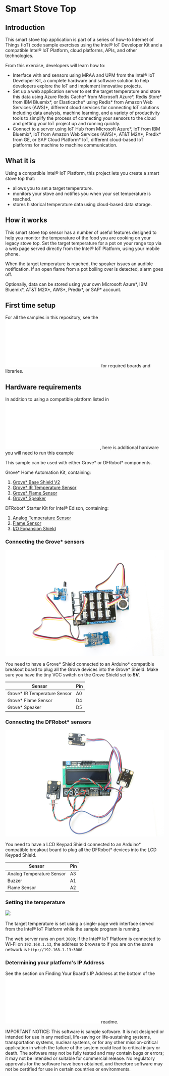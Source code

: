 # Smart Stove Top

## Introduction

This smart stove top application is part of a series of how-to Internet of Things (IoT) code sample exercises using the Intel® IoT Developer Kit and a compatible Intel® IoT Platform, cloud platforms, APIs, and other technologies.

From this exercise, developers will learn how to:<br>

- Interface with and sensors using MRAA and UPM from the Intel® IoT Developer Kit, a complete hardware and software solution to help developers explore the IoT and implement innovative projects.<br>
- Set up a web application server to set the target temperature and store this data using Azure Redis Cache\* from Microsoft Azure\*, Redis Store\* from IBM Bluemix\*, or Elasticache\* using Redis\* from Amazon Web Services (AWS)\*, different cloud services for connecting IoT solutions including data analysis, machine learning, and a variety of productivity tools to simplify the process of connecting your sensors to the cloud and getting your IoT project up and running quickly.
- Connect to a server using IoT Hub from Microsoft Azure\*, IoT from IBM Bluemix\*, IoT from Amazon Web Services (AWS)\*, AT&T M2X\*, Predix\* from GE, or SAP Cloud Platform\* IoT, different cloud-based IoT platforms for machine to machine communication.

## What it is

Using a compatible Intel® IoT Platform, this project lets you create a smart stove top that:<br>
- allows you to set a target temperature.<br>
- monitors your stove and notifies you when your set temperature is reached.<br>
- stores historical temperature data using cloud-based data storage.

## How it works

This smart stove top sensor has a number of useful features designed to help you monitor the temperature of the food you are cooking on your legacy stove top.
Set the target temperature for a pot on your range top via a web page served directly from the Intel® IoT Platform, using your mobile phone.

When the target temperature is reached, the speaker issues an audible notification. If an open flame from a pot boiling over is detected, alarm goes off.

Optionally, data can be stored using your own Microsoft Azure\*, IBM Bluemix\*, AT&T M2X\*, AWS\*, Predix\*, or SAP\* account.

## First time setup  
For all the samples in this repository, see the ![General Setup Instructions](./../../README.md#setup) for required boards and libraries.

## Hardware requirements

In addition to using a compatible platform listed in ![Hardware Compatibility](./../../README.md#hardware-compatibility), here is additional hardware you will need to run this example

This sample can be used with either Grove\* or DFRobot\* components.

Grove\* Home Automation Kit, containing:

1. [Grove\* Base Shield V2](https://www.seeedstudio.com/Base-Shield-V2-p-1378.html)
2. [Grove\* IR Temperature Sensor](http://iotdk.intel.com/docs/master/upm/node/classes/otp538u.html)
3. [Grove\* Flame Sensor](http://iotdk.intel.com/docs/master/upm/node/classes/yg1006.html)
4. [Grove\* Speaker](http://iotdk.intel.com/docs/master/upm/node/classes/grovespeaker.html)

DFRobot\* Starter Kit for Intel® Edison, containing:

1. [Analog Temperature Sensor](http://iotdk.intel.com/docs/master/upm/node/classes/grovetemp.html)
3. [Flame Sensor](http://www.dfrobot.com/index.php?route=product/product&product_id=195)
4. [I/O Expansion Shield](http://www.dfrobot.com/index.php?route=product/product&product_id=1009)

### Connecting the Grove\* sensors

![](./images/smart-stove-grove.JPG)

You need to have a Grove\* Shield connected to an Arduino\* compatible breakout board to plug all the Grove devices into the Grove\* Shield. Make sure you have the tiny VCC switch on the Grove Shield set to **5V**.

Sensor | Pin
--- | ---
Grove\* IR Temperature Sensor | A0
Grove\* Flame Sensor | D4
Grove\* Speaker | D5

### Connecting the DFRobot\* sensors

![](./images/smart-stove-dfrobot.JPG)

You need to have a LCD Keypad Shield connected to an Arduino\* compatible breakout board to plug all the DFRobot\* devices into the LCD Keypad Shield.

Sensor | Pin
--- | ---
Analog Temperature Sensor | A3
Buzzer | A1
Flame Sensor | A2


### Setting the temperature

![](./../../images/js/smart-stove-web.png)

The target temperature is set using a single-page web interface served from the Intel® IoT Platform while the sample program is running.

The web server runs on port `3000`; if the Intel® IoT Platform is connected to Wi-Fi on `192.168.1.13`, the address to browse to if you are on the same network is `http://192.168.1.13:3000`.

### Determining your platform's IP Address

See the section on Finding Your Board's IP Address at the bottom of the ![Setup Instructions](./../../README.md#finding-your-boards-ip-address) readme. 

IMPORTANT NOTICE: This software is sample software. It is not designed or intended for use in any medical, life-saving or life-sustaining systems, transportation systems, nuclear systems, or for any other mission-critical application in which the failure of the system could lead to critical injury or death. The software may not be fully tested and may contain bugs or errors; it may not be intended or suitable for commercial release. No regulatory approvals for the software have been obtained, and therefore software may not be certified for use in certain countries or environments.
